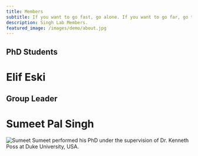 ```yaml
---
title: Members
subtitle: If you want to go fast, go alone. If you want to go far, go together.
description: Singh Lab Members.
featured_image: /images/demo/about.jpg
---
```



## PhD Students

# Elif Eski

## Group Leader

# Sumeet Pal Singh 
![Sumeet](/images/members/sumeet.jpg "Group Leader") Sumeet performed his PhD under the supervision of Dr. Kenneth Poss at Duke University, USA. 
